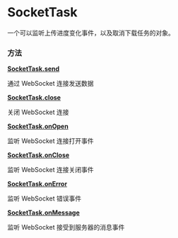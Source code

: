 # SocketTask

一个可以监听上传进度变化事件，以及取消下载任务的对象。

### 方法

**[SocketTask.send](./SocketTask/send.md)**

通过 WebSocket 连接发送数据

**[SocketTask.close](./SocketTask/close.md)**

关闭 WebSocket 连接

**[SocketTask.onOpen](./SocketTask/onOpen.md)**

监听 WebSocket 连接打开事件

**[SocketTask.onClose](./SocketTask/onClose.md)**

监听 WebSocket 连接关闭事件

**[SocketTask.onError](./SocketTask/onError.md)**

监听 WebSocket 错误事件

**[SocketTask.onMessage](./SocketTask/onMessage.md)**

监听 WebSocket 接受到服务器的消息事件
